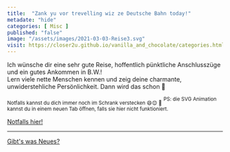 ```yaml
--- 
title:  "Zank yu vor trevelling wiz ze Deutsche Bahn today!"
metadate: "hide"
categories: [ Misc ]
published: "false"
image: "/assets/images/2021-03-03-Reise3.svg"
visit: https://closer2u.github.io/vanilla_and_chocolate/categories.html#misc
---
```


Ich wünsche dir eine sehr gute Reise, hoffentlich pünktliche Anschlusszüge und ein gutes Ankommen in B.W.!\
Lern viele nette Menschen kennen und zeig deine charmante, unwiderstehliche Persönlichkeit. Dann wird das schon 🧩

<sub> Notfalls kannst du dich immer noch im Schrank verstecken 😄😌 🚪</sub>
<sup> PS: die SVG Animation kannst du in einem neuen Tab öffnen, falls sie hier nicht funktioniert. </sup>

[Notfalls hier!](https://github.com/Closer2U/vanilla_and_chocolate/blob/gh-pages/assets/images/2021-03-03-Reise2.svg?raw=true)


***

[Gibt's was Neues?](https://github.com/Closer2U)